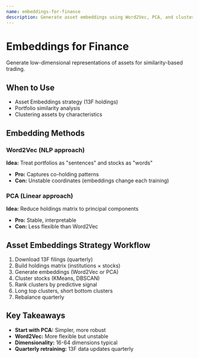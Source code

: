 ```yaml
---
name: embeddings-for-finance
description: Generate asset embeddings using Word2Vec, PCA, and clustering for portfolio similarity strategies. Use when implementing Asset Embeddings or representation learning strategies.
---
```


# Embeddings for Finance

Generate low-dimensional representations of assets for similarity-based trading.

## When to Use
- Asset Embeddings strategy (13F holdings)
- Portfolio similarity analysis
- Clustering assets by characteristics

## Embedding Methods

### Word2Vec (NLP approach)
**Idea:** Treat portfolios as "sentences" and stocks as "words"
- **Pro:** Captures co-holding patterns
- **Con:** Unstable coordinates (embeddings change each training)

### PCA (Linear approach)
**Idea:** Reduce holdings matrix to principal components
- **Pro:** Stable, interpretable
- **Con:** Less flexible than Word2Vec

## Asset Embeddings Strategy Workflow
1. Download 13F filings (quarterly)
2. Build holdings matrix (institutions × stocks)
3. Generate embeddings (Word2Vec or PCA)
4. Cluster stocks (KMeans, DBSCAN)
5. Rank clusters by predictive signal
6. Long top clusters, short bottom clusters
7. Rebalance quarterly

## Key Takeaways
- **Start with PCA:** Simpler, more robust
- **Word2Vec:** More flexible but unstable
- **Dimensionality:** 16-64 dimensions typical
- **Quarterly retraining:** 13F data updates quarterly
